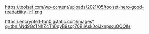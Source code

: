 https://toolset.com/wp-content/uploads/2021/05/toolset-hero-good-readability-1-1.png

https://encrypted-tbn0.gstatic.com/images?q=tbn:ANd9GcTNhZ4TnDqyB9scp70BIiAskDoiJxnpscuQOQ&s
